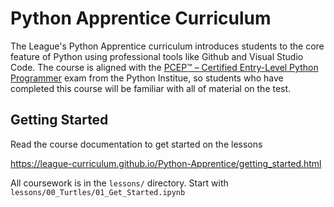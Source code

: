 # Python Apprentice Curriculum

The League's Python Apprentice curriculum introduces students to the core feature
of Python using professional tools like Github and Visual Studio Code. The
course is aligned with the [PCEP™ – Certified Entry-Level Python Programmer](https://pythoninstitute.org/pcep) 
exam from the Python Institue, so students who have completed this course
will be familiar with all of material on the test. 


## Getting Started

Read the course documentation to get started on the lessons

https://league-curriculum.github.io/Python-Apprentice/getting_started.html

All coursework is in the `lessons/` directory. Start with `lessons/00_Turtles/01_Get_Started.ipynb`


